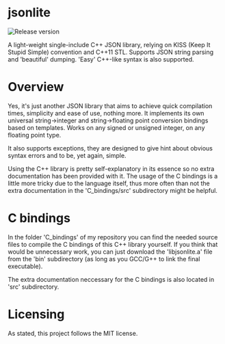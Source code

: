 # jsonlite
![Release version](https://img.shields.io/badge/release-v1.0.0-green.svg)

A light-weight single-include C++ JSON library, relying on KISS (Keep It Stupid Simple)
convention and C++11 STL. Supports JSON string parsing and 'beautiful' dumping.
'Easy' C++-like syntax is also supported.


# Overview

Yes, it's just another JSON library that aims to achieve quick compilation times,
simplicity and ease of use, nothing more.
It implements its own universal string->integer and string->floating point
conversion bindings based on templates. Works on any signed or unsigned integer,
on any floating point type.

It also supports exceptions, they are designed to give hint about obvious syntax
errors and to be, yet again, simple.

Using the C++ library is pretty self-explanatory in its essence so no extra
documentation has been provided with it. The usage of the C bindings is a little
more tricky due to the language itself, thus more often than not the extra
documentation in the 'C_bindings/src' subdirectory might be helpful.


# C bindings

In the folder 'C_bindings' of my repository you can find the needed source files to
compile the C bindings of this C++ library yourself. If you think that would be unnecessary work,
you can just download the 'libjsonlite.a' file from the 'bin' subdirectory (as long
as you GCC/G++ to link the final executable).

The extra documentation neccessary for the C bindings is also located in 'src' subdirectory.


# Licensing

As stated, this project follows the MIT license.
